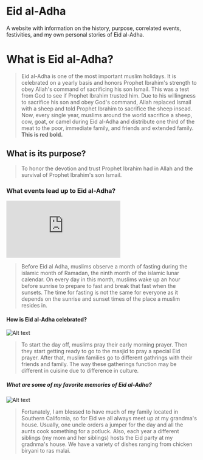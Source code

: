 # Eid al-Adha
A website with information on the history, purpose, correlated events, festivities, and my own personal stories of Eid al-Adha.
# What is Eid al-Adha?
> Eid al-Adha is one of the most important muslim holidays. It is celebrated on a yearly basis and honors Prophet Ibrahim's strength to obey Allah's command of sacrificing his son Ismail. This was a test from God to see if Prophet Ibrahim trusted him. Due to his willingness to sacrifice his son and obey God's command, Allah replaced Ismail with a sheep and told Prophet Ibrahim to sacrifice the sheep insead. Now, every single year, muslims around the world sacrifice a sheep, cow, goat, or camel during Eid al-Adha and distribute one third of the meat to the poor, immediate family, and friends and extended family. 
**This is red bold.**
## What is its purpose?
> To honor the devotion and trust Prophet Ibrahim had in Allah and the survival of Prophet Ibrahim's son Ismail.
### What events lead up to Eid al-Adha?
![Alt text](https://www.islamicity.org/wp-content/plugins/blueprint-timthumb/timthumb.php?src=http://media.islamicity.org/wp-content/uploads/2017/05/ramadan-kareemaa.jpg&w=600&h=337&q=100 "Happy Ramadan")
> Before Eid al Adha, muslims observe a month of fasting during the islamic month of Ramadan, the ninth month of the islamic lunar calendar. On every day in this month, muslims wake up an hour before sunrise to prepare to fast and break that fast when the sunsets. The time for fasting is not the same for everyone as it depends on the sunrise and sunset times of the place a muslim resides in. 
#### How is Eid al-Adha celebrated?
![Alt text](https://people.com/thmb/LPXH5pVinEZpE-YCtanmLBxUsfA=/1500x1000/filters:fill(auto,1)/eid-ul-adha-1-28d0089f61164db9926dd010377f6795.jpg "Eid al-Adha Prayer")
> To start the day off, muslims pray their early morning prayer. Then they start getting ready to go to the masjid to pray a special Eid prayer. After that, muslim families go to different gathrings with their friends and family. The way these gatherings function may be different in cuisine due to difference in culture.
##### What are some of my favorite memories of Eid al-Adha?
![Alt text](https://www.timeoutdubai.com/cloud/timeoutdubai/2022/04/26/Screenshot-2022-04-26-121234.jpg "Eid Buffet")
> Fortunately, I am blessed to have much of my family located in Southern California, so for Eid we all always meet up at my grandma's house. Usually, one uncle orders a jumper for the day and all the aunts cook something for a potluck. Also, each year a different siblings (my mom and her siblings) hosts the Eid party at my gradnma's house. We have a variety of dishes ranging from chicken biryani to ras malai. 
